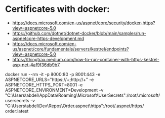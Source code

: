 # Certificates with docker:

- https://docs.microsoft.com/en-us/aspnet/core/security/docker-https?view=aspnetcore-5.0
- https://github.com/dotnet/dotnet-docker/blob/main/samples/run-aspnetcore-https-development.md
- https://docs.microsoft.com/en-us/aspnet/core/fundamentals/servers/kestrel/endpoints?view=aspnetcore-5.0
- https://thingtrax.medium.com/how-to-run-container-with-https-kestrel-asp-net-4af9f36db9b7

docker run --rm -it -p 8000:80 -p 8001:443 -e ASPNETCORE_URLS="https://+;http://+" -e ASPNETCORE_HTTPS_PORT=8001 -e ASPNETCORE_ENVIRONMENT=Development -v "C:\Users\abdel\AppData\Roaming\Microsoft\UserSecrets":/root/.microsoft/usersecrets -v "C:\Users\abdel\Dev\Repos\Order\.aspnet\https":/root/.aspnet/https/ order:latest
